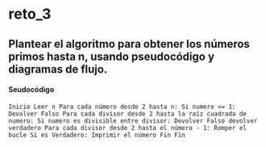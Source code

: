 # reto_3

## Plantear el algoritmo para obtener los números primos hasta n, usando pseudocódigo y diagramas de flujo.

#### Seudocódigo
``
Inicio
  Leer n
  Para cada número desde 2 hasta n:
    Si numero <= 1:
    Devolver Falso
  Para cada divisor desde 2 hasta la raíz cuadrada de numero:
    Si numero es divisible entre divisor:
      Devolver Falso
      devolver verdadero
  Para cada divisor desde 2 hasta el número - 1:
        Romper el bucle
  Si es Verdadero:
    Imprimir el número
 Fin
Fin
``

